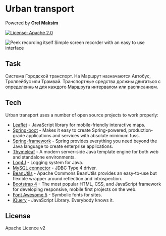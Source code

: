 # Urban transport
Powered by **Orel Maksim**

[![License: Apache 2.0](https://img.shields.io/hexpm/l/plug.svg)](https://github.com/Maxlero/urban_transport_orel/blob/master/LICENSE.md)

![Peek recording itself](https://github.com/Maxlero/urban_transport_orel/blob/master/screenshots/Screencast.gif)
Simple screen recorder with an easy to use interface

## Task
Система Городской транспорт. На Маршрут назначаются Автобус, Троллейбус или Трамвай. Транспортные средства должны двигаться с определенным для каждого Маршрута интервалом или расписанием.

## Tech

Urban transport uses a number of open source projects to work properly:

* [Leaflet] - JavaScript library for mobile-friendly interactive maps.
* [Spring-boot] - Makes it easy to create Spring-powered, production-grade applications and services with absolute minimum fuss.
* [Spring-framework] - Spring provides everything you need beyond the Java language to create enterprise applications.
* [Thymeleaf] - A modern server-side Java template engine for both web and standalone environments.
* [Log4J] - Logging system for Java.
* [MySQL connector] - JDBC Type 4 driver.
* [BeanUtils] - Apache Commons BeanUtils provides an easy-to-use but flexible wrapper around reflection and introspection.
* [Bootstrap 4] - The most popular HTML, CSS, and JavaScript framework for developing responsive, mobile first projects on the web.
* [Font Awesome 5] - Symbolic fonts for sites.
* [jQuery] - JavaScript Library. Everybody knows it.

## License

Apache Licence v2

   [Leaflet]: <http://leafletjs.com>
   [jQuery]: <https://github.com/jquery/jquery>
   [Spring-boot]: <https://github.com/spring-projects/spring-boot>
   [Spring-framework]: <https://github.com/spring-projects/spring-framework>
   [Thymeleaf]: <https://github.com/thymeleaf>
   [Bootstrap 4]: <https://github.com/twbs/bootstrap/tree/v4-dev>
   [Font Awesome 5]: <https://fontawesome.com/>
   [Log4J]: <https://github.com/apache/log4j>
   [MySQL connector]: <https://github.com/mysql/mysql-connector-j>
   [BeanUtils]: <https://github.com/apache/commons-beanutils>
   
   [@tjholowaychuk]: <http://twitter.com/tjholowaychuk>
   [express]: <http://expressjs.com>
   [Gulp]: <http://gulpjs.com>

   [PlDb]: <https://github.com/joemccann/dillinger/tree/master/plugins/dropbox/README.md>
   [PlGh]: <https://github.com/joemccann/dillinger/tree/master/plugins/github/README.md>
   [PlGd]: <https://github.com/joemccann/dillinger/tree/master/plugins/googledrive/README.md>
   [PlOd]: <https://github.com/joemccann/dillinger/tree/master/plugins/onedrive/README.md>
   [PlMe]: <https://github.com/joemccann/dillinger/tree/master/plugins/medium/README.md>
   [PlGa]: <https://github.com/RahulHP/dillinger/blob/master/plugins/googleanalytics/README.md>
